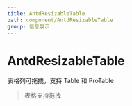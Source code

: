 ```yaml
---
title: AntdResizableTable
path: component/AntdResizableTable
group: 信息展示
---
```


# AntdResizableTable

表格列可拖拽，支持 Table 和 ProTable

> 表格支持拖拽

<code src="./demo/Table.tsx"></code>

